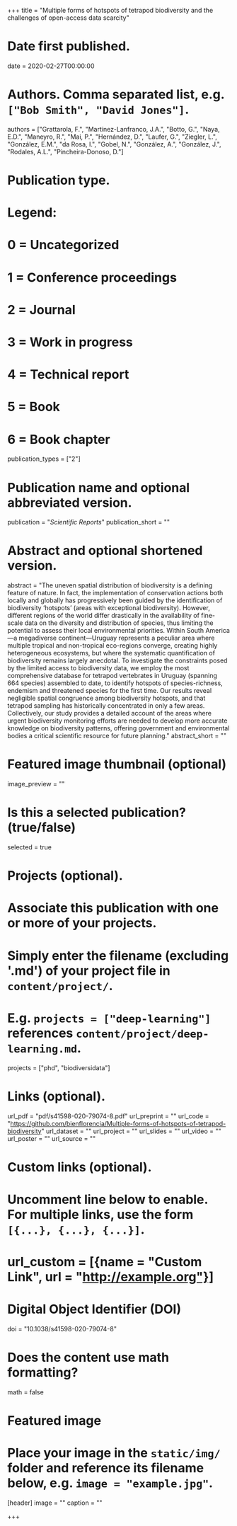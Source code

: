 +++
title = "Multiple forms of hotspots of tetrapod biodiversity and the challenges of open-access data scarcity"

# Date first published.
date = 2020-02-27T00:00:00

# Authors. Comma separated list, e.g. `["Bob Smith", "David Jones"]`.
authors = ["Grattarola, F.", "Martínez-Lanfranco, J.A.", "Botto, G.", "Naya, E.D.", "Maneyro, R.", "Mai, P.", "Hernández, D.", "Laufer, G.", "Ziegler, L.", "González, E.M.", "da Rosa, I.", "Gobel, N.", "González, A.", "González, J.", "Rodales, A.L.", "Pincheira-Donoso, D."]

# Publication type.
# Legend:
# 0 = Uncategorized
# 1 = Conference proceedings
# 2 = Journal
# 3 = Work in progress
# 4 = Technical report
# 5 = Book
# 6 = Book chapter
publication_types = ["2"]

# Publication name and optional abbreviated version.
publication = "*Scientific Reports*"
publication_short = ""

# Abstract and optional shortened version.
abstract = "The uneven spatial distribution of biodiversity is a defining feature of nature. In fact, the implementation of conservation actions both locally and globally has progressively been guided by the identification of biodiversity ‘hotspots’ (areas with exceptional biodiversity). However, different regions of the world differ drastically in the availability of fine-scale data on the diversity and distribution of species, thus limiting the potential to assess their local environmental priorities. Within South America—a megadiverse continent—Uruguay represents a peculiar area where multiple tropical and non-tropical eco-regions converge, creating highly heterogeneous ecosystems, but where the systematic quantification of biodiversity remains largely anecdotal. To investigate the constraints posed by the limited access to biodiversity data, we employ the most comprehensive database for tetrapod vertebrates in Uruguay (spanning 664 species) assembled to date, to identify hotspots of species-richness, endemism and threatened species for the first time. Our results reveal negligible spatial congruence among biodiversity hotspots, and that tetrapod sampling has historically concentrated in only a few areas. Collectively, our study provides a detailed account of the areas where urgent biodiversity monitoring efforts are needed to develop more accurate knowledge on biodiversity patterns, offering government and environmental bodies a critical scientific resource for future planning."
abstract_short = ""

# Featured image thumbnail (optional)
image_preview = ""

# Is this a selected publication? (true/false)
selected = true

# Projects (optional).
#   Associate this publication with one or more of your projects.
#   Simply enter the filename (excluding '.md') of your project file in `content/project/`.
#   E.g. `projects = ["deep-learning"]` references `content/project/deep-learning.md`.
projects = ["phd", "biodiversidata"]

# Links (optional).
url_pdf = "pdf/s41598-020-79074-8.pdf"
url_preprint = ""
url_code = "https://github.com/bienflorencia/Multiple-forms-of-hotspots-of-tetrapod-biodiversity"
url_dataset = ""
url_project = ""
url_slides = ""
url_video = ""
url_poster = ""
url_source = ""

# Custom links (optional).
#   Uncomment line below to enable. For multiple links, use the form `[{...}, {...}, {...}]`.
# url_custom = [{name = "Custom Link", url = "http://example.org"}]

# Digital Object Identifier (DOI)
doi = "10.1038/s41598-020-79074-8"

# Does the content use math formatting?
math = false

# Featured image
# Place your image in the `static/img/` folder and reference its filename below, e.g. `image = "example.jpg"`.
[header]
image = ""
caption = ""

+++
